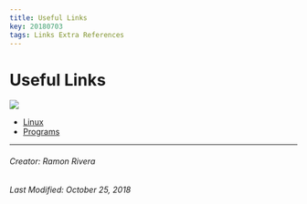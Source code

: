 ```yaml
---
title: Useful Links
key: 20180703
tags: Links Extra References
---
```


# Useful Links     
![](https://i.imgur.com/KMVYY8O.png)    

- [Linux]()  
- [Programs]()  

  
---
###### Creator: Ramon Rivera  
###### Last Modified: October 25, 2018  
